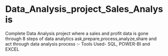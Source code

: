 # Data_Analysis_project_Sales_Analysis
Complete  Data Analysis project where a sales and profit data is  gone through 8 steps of data analytics ask,prepare,process,analyze,share and act through data analysis process :-
                      Tools Used- SQL, POWER-BI and EXCEL
